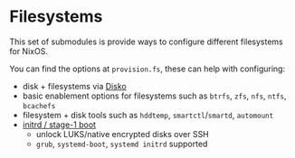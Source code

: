 # Filesystems

This set of submodules is provide ways to configure different filesystems for NixOS.

You can find the options at `provision.fs`, these can help with configuring:
  - disk + filesystems via [Disko](./disko.md)
  - basic enablement options for filesystems such as `btrfs`, `zfs`, `nfs`, `ntfs`, `bcachefs`
  - filesystem + disk tools such as `hddtemp`, `smartctl`/`smartd`, `automount`
  - [initrd / stage-1 boot](./initrd.md)
    - unlock LUKS/native encrypted disks over SSH
    - `grub`, `systemd-boot`, `systemd initrd` supported
